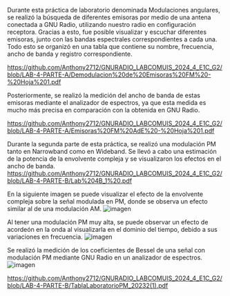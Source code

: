 Durante esta práctica de laboratorio denominada Modulaciones angulares, se realizó la búsqueda de diferentes emisoras por medio de una antena conectada a GNU Radio, utilizando nuestro radio en configuración receptora. 
Gracias a esto, fue posible visualizar y escuchar diferentes emisoras, junto con las bandas espectrales correspondientes a cada una. Todo esto se organizó en una tabla que contiene su nombre, frecuencia, ancho de banda y
registro correspondiente.

https://github.com/Anthony2712/GNURADIO_LABCOMUIS_2024_4_E1C_G2/blob/LAB-4-PARTE-A/Demodulacion%20de%20Emisoras%20FM%20-%20Hoja%201.pdf

Posteriormente, se realizó la medición del ancho de banda de estas emisoras mediante el analizador de espectros, ya que esta medida es mucho más precisa en comparación con la obtenida en GNU Radio.

https://github.com/Anthony2712/GNURADIO_LABCOMUIS_2024_4_E1C_G2/blob/LAB-4-PARTE-A/Emisoras%20FM%20AdE%20-%20Hoja%201.pdf

Durante la segunda parte de esta práctica, se realizó una modulación PM tanto en Narrowband como en Wideband. Se llevó a cabo una estimación de la potencia de la envolvente compleja y se visualizaron los efectos en el ancho de banda.
https://github.com/Anthony2712/GNURADIO_LABCOMUIS_2024_4_E1C_G2/blob/LAB-4-PARTE-B/Lab%204B_1%20.pdf

En la siguiente imagen se puede visualizar el efecto de la envolvente compleja sobre la señal modulada en PM, donde se observa un efecto similar al de una modulación AM.
![imagen](https://github.com/user-attachments/assets/554a1c1c-1271-47ab-9d70-2a832e6d8822)



Al tener una modulación PM muy alta, se puede observar un efecto de acordeón en la onda al visualizarla en el dominio del tiempo, debido a sus variaciones en frecuencia.
![imagen](https://github.com/user-attachments/assets/c90db447-4abc-4d9a-8d3e-cb72349a74d0)

Se realizó la medición de los coeficientes de Bessel de una señal con modulación PM mediante GNU Radio en un analizador de espectros.
![imagen](https://github.com/user-attachments/assets/b103d05b-e556-43a3-917c-6b31f2a117f3)

https://github.com/Anthony2712/GNURADIO_LABCOMUIS_2024_4_E1C_G2/blob/LAB-4-PARTE-B/TablaLaboratorioPM_20232(1).pdf






